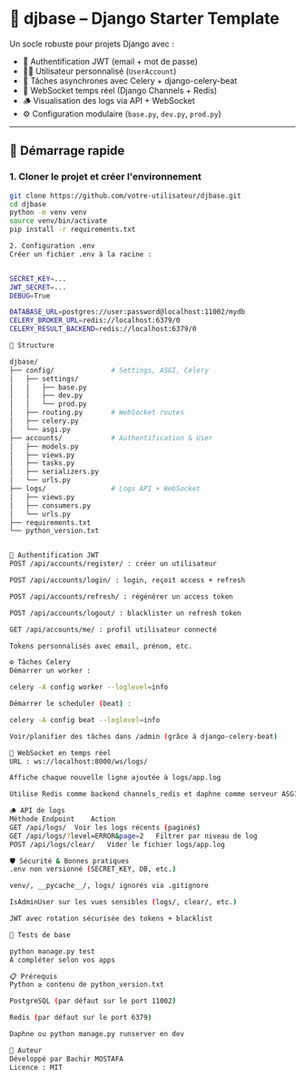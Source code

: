 # 🧱 djbase – Django Starter Template

Un socle robuste pour projets Django avec :

- 🔐 Authentification JWT (email + mot de passe)
- 🧑‍💼 Utilisateur personnalisé (`UserAccount`)
- 🧵 Tâches asynchrones avec Celery + django-celery-beat
- 📡 WebSocket temps réel (Django Channels + Redis)
- 🪵 Visualisation des logs via API + WebSocket
- ⚙️ Configuration modulaire (`base.py`, `dev.py`, `prod.py`)

---

## 🚀 Démarrage rapide

### 1. Cloner le projet et créer l'environnement

```bash
git clone https://github.com/votre-utilisateur/djbase.git
cd djbase
python -m venv venv
source venv/bin/activate
pip install -r requirements.txt

2. Configuration .env
Créer un fichier .env à la racine :


SECRET_KEY=...
JWT_SECRET=...
DEBUG=True

DATABASE_URL=postgres://user:password@localhost:11002/mydb
CELERY_BROKER_URL=redis://localhost:6379/0
CELERY_RESULT_BACKEND=redis://localhost:6379/0

🧩 Structure

djbase/
├── config/              # Settings, ASGI, Celery
│   ├── settings/
│   │   ├── base.py
│   │   ├── dev.py
│   │   └── prod.py
│   ├── routing.py       # WebSocket routes
│   ├── celery.py
│   └── asgi.py
├── accounts/            # Authentification & User
│   ├── models.py
│   ├── views.py
│   ├── tasks.py
│   ├── serializers.py
│   └── urls.py
├── logs/                # Logs API + WebSocket
│   ├── views.py
│   ├── consumers.py
│   └── urls.py
├── requirements.txt
└── python_version.txt


🧠 Authentification JWT
POST /api/accounts/register/ : créer un utilisateur

POST /api/accounts/login/ : login, reçoit access + refresh

POST /api/accounts/refresh/ : régénérer un access token

POST /api/accounts/logout/ : blacklister un refresh token

GET /api/accounts/me/ : profil utilisateur connecté

Tokens personnalisés avec email, prénom, etc.

⚙️ Tâches Celery
Démarrer un worker :

celery -A config worker --loglevel=info

Démarrer le scheduler (beat) :

celery -A config beat --loglevel=info

Voir/planifier des tâches dans /admin (grâce à django-celery-beat)

📡 WebSocket en temps réel
URL : ws://localhost:8000/ws/logs/

Affiche chaque nouvelle ligne ajoutée à logs/app.log

Utilise Redis comme backend channels_redis et daphne comme serveur ASGI

🪵 API de logs
Méthode	Endpoint	Action
GET	/api/logs/	Voir les logs récents (paginés)
GET	/api/logs/?level=ERROR&page=2	Filtrer par niveau de log
POST /api/logs/clear/	Vider le fichier logs/app.log

🛡️ Sécurité & Bonnes pratiques
.env non versionné (SECRET_KEY, DB, etc.)

venv/, __pycache__/, logs/ ignorés via .gitignore

IsAdminUser sur les vues sensibles (logs/, clear/, etc.)

JWT avec rotation sécurisée des tokens + blacklist

🧪 Tests de base

python manage.py test
À compléter selon vos apps

📋 Prérequis
Python ≥ contenu de python_version.txt

PostgreSQL (par défaut sur le port 11002)

Redis (par défaut sur le port 6379)

Daphne ou python manage.py runserver en dev

👤 Auteur
Développé par Bachir MOSTAFA
Licence : MIT

